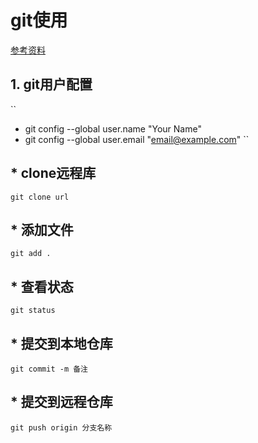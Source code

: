 # git使用
[参考资料](https://www.liaoxuefeng.com/wiki/0013739516305929606dd18361248578c67b8067c8c017b000/00137396287703354d8c6c01c904c7d9ff056ae23da865a000)<br/>
 ##  1. git用户配置

``
 * git config --global user.name "Your Name"
 * git config --global user.email "email@example.com"
``

 ##  * clone远程库
``
git clone url
``

 ## * 添加文件
``
git add .
``

## * 查看状态
``
git status
``

## * 提交到本地仓库
``
git commit -m 备注 
``

## * 提交到远程仓库
``
git push origin 分支名称
``
